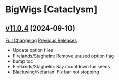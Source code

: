 # BigWigs [Cataclysm]

## [v11.0.4](https://github.com/BigWigsMods/BigWigs_Cataclysm/tree/v11.0.4) (2024-09-10)
[Full Changelog](https://github.com/BigWigsMods/BigWigs_Cataclysm/compare/v11.0.3...v11.0.4) [Previous Releases](https://github.com/BigWigsMods/BigWigs_Cataclysm/releases)

- Update option files  
- Firelands/Staghelm: Remove unused option flag  
- bump toc  
- Firelands/Staghelm: Say countdown for seeds  
- Blackwing/Nefarian: Fix bar not stopping  
